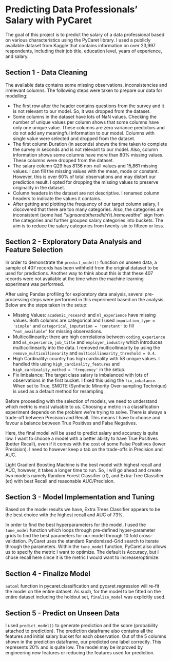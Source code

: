 # Predicting Data Professionals’ Salary with PyCaret

The goal of this project is to predict the salary of a data professional based on various
characteristics using the PyCaret library. 
I used a publicly available dataset from Kaggle that contains information on over 23,997 respondents, including their job title, education level,
years of experience, and salary.

## Section 1 - Data Cleaning

The available data contains some missing observations, inconsistencies and irrelevant columns. The following steps were taken to prepare our data for modelling:

* The first row after the header contains questions from the survey and it is not
relevant to our model. So, it was dropped from the dataset.
* Some columns in the dataset have lots of NaN values. Checking the number of
unique values per column shows that some columns have only one unique value.
These columns are zero variance predictors and do not add any meaningful
information to our model. Columns with single value were selected and dropped from
the dataset.
* The first column Duration (in seconds) shows the time taken to complete the survey
in seconds and is not relevant to our model. Also, column information shows some
columns have more than 80% missing values. These columns were dropped from the
dataset.
* The salary column Q29 has 8136 non-null values and 15,861 missing values. I
can fill the missing values with the mean, mode or constant. However, this is over
60% of total observations and may distort our prediction result. I opted for
dropping the missing values to preserve originality in the dataset.
* Column headers in the dataset are not descriptive. I renamed column headers to
indicate the values it contains.
* After getting and plotting the frequency of our target column salary, I discovered
that there are too many categories. Also, the categories are inconsistent (some had
'$' signs and others didn't). I removed the '$' sign from the categories and further
grouped salary categories into buckets. The aim is to reduce the salary categories
from twenty-six to fifteen or less.

## Section 2 - Exploratory Data Analysis and Feature Selection

In order to demonstrate the `predict_model()` function on unseen data, a sample of 407
records has been withheld from the original dataset to be used for predictions. Another way
to think about this is that these 407 records were not available at the time when the machine
learning experiment was performed.

After using Pandas profiling for exploratory data analysis, several pre-processing steps were performed in this experiment based on the analysis.
Below are the steps taken in the setup:

* Missing Values: `academic_research` and `ml_experience` have missing values. Both
columns are categorical and I used `imputation_type = 'simple'` and
`categorical_imputation = 'constant'` to fill `“not_available”` for missing observations.
* Multicollinearity: there are high correlations between `coding_experience` and
`ml_experience`, `job_title` and `employer_industry` which introduces multicollinearity into
the data. I removed multicollinearity by using the `remove_multicollinearity` and
`multicollinearity_threshold = 0.4`.
* High Cardinality: country has high cardinality with 58 unique values. I handled
this using `high_cardinality_features` and `high_cardinality_method = 'frequency'` in the
setup.
* Fix Imbalance: The target class salary is imbalanced with lots of observations in the
first bucket. I fixed this using the `fix_imbalance`. When set to True, SMOTE
(Synthetic Minority Over-sampling Technique) is used as a default method for
resampling.

Before proceeding with the selection of models, we need to understand which metric is most valuable to us. 
Choosing a metric in a classification experiment depends on the problem we're trying to solve. 
There is always a trade-off between Precision and Recall. 
This means I have to choose and favour a balance between True Positives and False Negatives.

Here, the final model will be used to predict salary and accuracy is quite low. 
I want to choose a model with a better ability to have True Positives (better Recall), even if it comes with the cost of some False Positives (lower Precision). 
I need to however keep a tab on the trade-offs in Precision and AUC.


Light Gradient Boosting Machine is the best model with highest recall and AUC, however, it takes a longer time to run. So, I will go ahead and create two models namely Random Forest Classifier (rf), and Extra-Tree Classifier (et) with best Recall and reasonable AUC/Precision.

## Section 3 - Model Implementation and Tuning

Based on the model results we have, Extra Trees Classifier appears to be the best choice with the highest recall and AUC of 73%.

In order to find the best hyperparameters for the model, I used the `tune_model` function which loops through pre-defined hyper-parameter grids to find the best parameters for our model through 10 fold cross-validation. 
PyCaret uses the standard Randomized-Grid search to iterate through the parameters. 
Within the `tune_model` function, PyCaret also allows us to specify the metric I want to optimize. 
The default is Accuracy, but I chose recall here since it is the metric I would want to increase/optimize.

## Section 4 - Finalize Model

`automl` function in pycaret.classification and pycaret.regression will re-fit the model on the
entire dataset. As such, for the model to be fitted on the entire dataset including the holdout
set, `finalize_model` was explicitly used.

## Section 5 - Predict on Unseen Data

I used `predict_model()` to generate prediction and the score (probability attached to
prediction). The prediction dataframe also contains all the features and initial salary bucket
for each observation. Out of the 5 columns shown in the prediction dataframe, our predicted
one label correctly. This represents 20% and is quite low. The model may be improved by engineering new features or reducing the features used for prediction.
